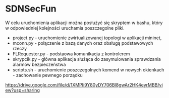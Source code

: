 # SDNSecFun

W celu uruchomienia aplikacji można posłużyć się skryptem w bashu, który w odpowiedniej kolejności uruchamia poszczegolne pliki.

- project.py - uruchomienie zwirtualizowanej topologi w aplikacji mininet,
- mconn.py - połączenie z bazą danych oraz obsługą podstawowych rzeczy 
- FLRequester.py - podstaowa komunikacja z kontrolerem
- skrypcik.py - główna aplikacja służąca do zasymulowania sprawdzania alarmów bezpieczeństwa
- scripts.sh - uruchomienie poszczegolnych komend w nowych okienkach - zachowanie pewnego porządku

https://drive.google.com/file/d/1XMPIi9Y80yDY706Bl8gwAr2HK4eyrMBB/view?usp=sharing
